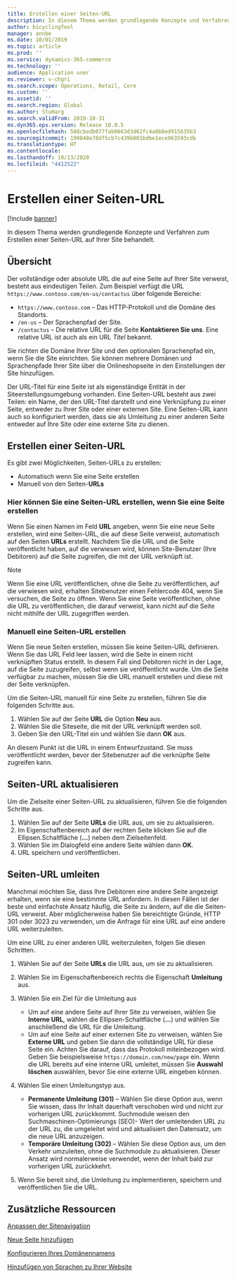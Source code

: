 ```yaml
---
title: Erstellen einer Seiten-URL
description: In diesem Thema werden grundlegende Konzepte und Verfahren zum Erstellen einer Seiten-URL auf Ihrer Site behandelt.
author: bicyclingfool
manager: annbe
ms.date: 10/01/2019
ms.topic: article
ms.prod: ''
ms.service: dynamics-365-commerce
ms.technology: ''
audience: Application user
ms.reviewer: v-chgri
ms.search.scope: Operations, Retail, Core
ms.custom: ''
ms.assetid: ''
ms.search.region: Global
ms.author: StuHarg
ms.search.validFrom: 2019-10-31
ms.dyn365.ops.version: Release 10.0.5
ms.openlocfilehash: 588cbedb077fab0663d3d62fc4a8b8ed915635b3
ms.sourcegitcommit: 199848e78df5cb7c439b001bdbe1ece963593cdb
ms.translationtype: HT
ms.contentlocale: 
ms.lasthandoff: 10/13/2020
ms.locfileid: "4412522"
---
```

# <a name="create-a-page-url"></a>Erstellen einer Seiten-URL


[!include [banner](includes/banner.md)]

In diesem Thema werden grundlegende Konzepte und Verfahren zum Erstellen einer Seiten-URL auf Ihrer Site behandelt.

## <a name="overview"></a>Übersicht

Der vollständige oder absolute URL die auf eine Seite auf Ihrer Site verweist, besteht aus eindeutigen Teilen. Zum Beispiel verfügt die URL `https://www.contoso.com/en-us/contactus` über folgende Bereiche:

- `https://www.contoso.com` – Das HTTP-Protokoll und die Domäne des Standorts.
- `/en-us` – Der Sprachenpfad der Site.
- `/contactus` – Die relative URL für die Seite **Kontaktieren Sie uns**. Eine relative URL ist auch als ein URL *Titel* bekannt.

Sie richten die Domäne Ihrer Site und den optionalen Sprachenpfad ein, wenn Sie die Site einrichten. Sie können mehrere Domänen und Sprachenpfade Ihrer Site über die Onlineshopseite in den Einstellungen der Site hinzufügen.

Der URL-Titel für eine Seite ist als eigenständige Entität in der Siteerstellungsumgebung vorhanden. Eine Seiten-URL besteht aus zwei Teilen: ein Name, der den URL-Titel darstellt und eine Verknüpfung zu einer Seite, entweder zu Ihrer Site oder einer externen Site. Eine Seiten-URL kann auch so konfiguriert werden, dass sie als Umleitung zu einer anderen Seite entweder auf Ihre Site oder eine externe Site zu dienen.

## <a name="create-a-page-url"></a>Erstellen einer Seiten-URL

Es gibt zwei Möglichkeiten, Seiten-URLs zu erstellen:

- Automatisch wenn Sie eine Seite erstellen
- Manuell von den Seiten-**URLs**

### <a name="create-a-page-url-when-you-create-a-page"></a>Hier können Sie eine Seiten-URL erstellen, wenn Sie eine Seite erstellen

Wenn Sie einen Namen im Feld **URL** angeben, wenn Sie eine neue Seite erstellen, wird eine Seiten-URL, die auf diese Seite verweist, automatisch auf den Seiten **URLs** erstellt. Nachdem Sie die URL und die Seite veröffentlicht haben, auf die verwiesen wird, können Site-Benutzer (Ihre Debitoren) auf die Seite zugreifen, die mit der URL verknüpft ist.

> [!NOTE]
> Wenn Sie eine URL veröffentlichen, ohne die Seite zu veröffentlichen, auf die verwiesen wird, erhalten Sitebenutzer einen Fehlercode 404, wenn Sie versuchen, die Seite zu öffnen. Wenn Sie eine Seite veröffentlichen, ohne die URL zu veröffentlichen, die darauf verweist, kann nicht auf die Seite nicht mithilfe der URL zugegriffen werden.

### <a name="manually-create-a-page-url"></a>Manuell eine Seiten-URL erstellen

Wenn Sie neue Seiten erstellen, müssen Sie keine Seiten-URL definieren. Wenn Sie das URL Feld leer lassen, wird die Seite in einem nicht verknüpften Status erstellt. In diesem Fall sind Debitoren nicht in der Lage, auf die Seite zuzugreifen, selbst wenn sie veröffentlicht wurde. Um die Seite verfügbar zu machen, müssen Sie die URL manuell erstellen und diese mit der Seite verknüpfen.

Um die Seiten-URL manuell für eine Seite zu erstellen, führen Sie die folgenden Schritte aus.

1. Wählen Sie auf der Seite **URL** die Option **Neu** aus.
1. Wählen Sie die Siteseite, die mit der URL verknüpft werden soll.
1. Geben Sie den URL-Titel ein und wählen Sie dann **OK** aus.

An diesem Punkt ist die URL in einem Entwurfzustand. Sie muss veröffentlicht werden, bevor der Sitebenutzer auf die verknüpfte Seite zugreifen kann.

## <a name="update-a-page-url"></a>Seiten-URL aktualisieren

Um die Zielseite einer Seiten-URL zu aktualisieren, führen Sie die folgenden Schritte aus.

1. Wählen Sie auf der Seite **URLs** die URL aus, um sie zu aktualisieren.
1. Im Eigenschaftenbereich auf der rechten Seite klicken Sie auf die Ellipsen.Schaltfläche (**…**) neben dem Zielseitenfeld.
1. Wählen Sie im Dialogfeld eine andere Seite wählen dann **OK**.
1. URL speichern und veröffentlichen.

## <a name="redirect-a-page-url"></a>Seiten-URL umleiten

Manchmal möchten Sie, dass Ihre Debitoren eine andere Seite angezeigt erhalten, wenn sie eine bestimmte URL anfordern. In diesen Fällen ist der beste und einfachste Ansatz häufig, die Seite zu ändern, auf die die Seiten-URL verweist. Aber möglicherweise haben Sie bereichtigte Gründe, HTTP 301 oder 3023 zu verwenden, um die Anfrage für eine URL auf eine andere URL weiterzuleiten.

Um eine URL zu einer anderen URL weiterzuleiten, folgen Sie diesen Schritten.

1. Wählen Sie auf der Seite **URLs** die URL aus, um sie zu aktualisieren.
1. Wählen Sie im Eigenschaftenbereich rechts die Eigenschaft **Umleitung** aus.
1. Wählen Sie ein Ziel für die Umleitung aus

    - Um auf eine andere Seite auf Ihrer Site zu verweisen, wählen Sie **Interne URL**, wählen die Ellipsen-Schaltfläche (**...**) und wählen Sie anschließend die URL für die Umleitung.
    - Um auf eine Seite auf einer externen Site zu verweisen, wählen Sie **Externe URL** und geben Sie dann die vollständige URL für diese Seite ein. Achten Sie darauf, dass das Protokoll miteinbezogen wird. Geben Sie beispielsweise `https://domain.com/new/page` ein. Wenn die URL bereits auf eine interne URL umleitet, müssen Sie **Auswahl löschen** auswählen, bevor Sie eine externe URL eingeben können.

1. Wählen Sie einen Umleitungstyp aus.

    - **Permanente Umleitung (301)** – Wählen Sie diese Option aus, wenn Sie wissen, dass Ihr Inhalt dauerhaft verschoben wird und nicht zur vorherigen URL zurückkommt. Suchmodule weisen den Suchmaschinen-Optimierungs (SEO)- Wert der umleitenden URL zu der URL zu, die umgeleitet wird und aktualisiert den Datensatz, um die neue URL anzuzeigen. 
    - **Temporäre Umleitung (302)** – Wählen Sie diese Option aus, um den Verkehr umzuleiten, ohne die Suchmodule zu aktualisieren. Dieser Ansatz wird normalerweise verwendet, wenn der Inhalt bald zur vorherigen URL zurückkehrt.

1. Wenn Sie bereit sind, die Umleitung zu implementieren, speichern und veröffentlichen Sie die URL.

## <a name="additional-resources"></a>Zusätzliche Ressourcen

[Anpassen der Sitenavigation](customize-site-navigation.md)

[Neue Seite hinzufügen](add-new-page.md)

[Konfigurieren Ihres Domänennamens](configure-your-domain-name.md)

[Hinzufügen von Sprachen zu Ihrer Website](add-languages-to-site.md)
